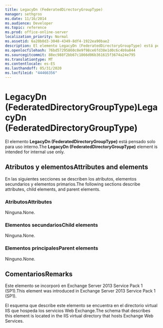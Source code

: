 ```yaml
---
title: LegacyDn (FederatedDirectoryGroupType)
manager: sethgros
ms.date: 11/16/2014
ms.audience: Developer
ms.topic: reference
ms.prod: office-online-server
localization_priority: Normal
ms.assetid: 6a20b0d3-3048-4349-8df4-1922ea90bae2
description: El elemento LegacyDn (FederatedDirectoryGroupType) está pensado solo para uso interno.
ms.openlocfilehash: 76bd57295860c0e9f98ce6fd38e1d0c6c4b9a844
ms.sourcegitcommit: 88ec988f2bb67c1866d06b361615f3674a24e795
ms.translationtype: MT
ms.contentlocale: es-ES
ms.lasthandoff: 05/31/2020
ms.locfileid: "44466356"
---
```

# <a name="legacydn-federateddirectorygrouptype"></a><span data-ttu-id="4f69b-103">LegacyDn (FederatedDirectoryGroupType)</span><span class="sxs-lookup"><span data-stu-id="4f69b-103">LegacyDn (FederatedDirectoryGroupType)</span></span>

<span data-ttu-id="4f69b-104">El elemento **LegacyDn (FederatedDirectoryGroupType)** está pensado solo para uso interno.</span><span class="sxs-lookup"><span data-stu-id="4f69b-104">The **LegacyDn (FederatedDirectoryGroupType)** element is intended for internal use only.</span></span> 

## <a name="attributes-and-elements"></a><span data-ttu-id="4f69b-105">Atributos y elementos</span><span class="sxs-lookup"><span data-stu-id="4f69b-105">Attributes and elements</span></span>

<span data-ttu-id="4f69b-106">En las siguientes secciones se describen los atributos, elementos secundarios y elementos primarios.</span><span class="sxs-lookup"><span data-stu-id="4f69b-106">The following sections describe attributes, child elements, and parent elements.</span></span>
  
### <a name="attributes"></a><span data-ttu-id="4f69b-107">Atributos</span><span class="sxs-lookup"><span data-stu-id="4f69b-107">Attributes</span></span>

<span data-ttu-id="4f69b-108">Ninguna.</span><span class="sxs-lookup"><span data-stu-id="4f69b-108">None.</span></span>
  
### <a name="child-elements"></a><span data-ttu-id="4f69b-109">Elementos secundarios</span><span class="sxs-lookup"><span data-stu-id="4f69b-109">Child elements</span></span>

<span data-ttu-id="4f69b-110">Ninguna.</span><span class="sxs-lookup"><span data-stu-id="4f69b-110">None.</span></span>
  
### <a name="parent-elements"></a><span data-ttu-id="4f69b-111">Elementos principales</span><span class="sxs-lookup"><span data-stu-id="4f69b-111">Parent elements</span></span>

<span data-ttu-id="4f69b-112">Ninguno.</span><span class="sxs-lookup"><span data-stu-id="4f69b-112">None.</span></span>
  
## <a name="remarks"></a><span data-ttu-id="4f69b-113">Comentarios</span><span class="sxs-lookup"><span data-stu-id="4f69b-113">Remarks</span></span>

<span data-ttu-id="4f69b-114">Este elemento se incorporó en Exchange Server 2013 Service Pack 1 (SP1).</span><span class="sxs-lookup"><span data-stu-id="4f69b-114">This element was introduced in Exchange Server 2013 Service Pack 1 (SP1).</span></span>
  
<span data-ttu-id="4f69b-115">El esquema que describe este elemento se encuentra en el directorio virtual IIS que hospeda los servicios Web Exchange.</span><span class="sxs-lookup"><span data-stu-id="4f69b-115">The schema that describes this element is located in the IIS virtual directory that hosts Exchange Web Services.</span></span>
  


